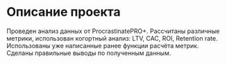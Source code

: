 # Описание проекта


Проведен анализ данных от ProcrastinatePRO+.
Рассчитаны различные метрики, использован когортный анализ: LTV, CAC, ROI, Retention rate. Использованы уже написанные ранее функции расчёта метрик. Сделаны правильные выводы по полученным данным.
